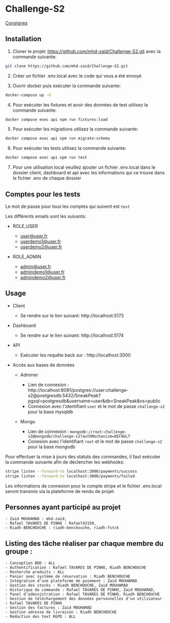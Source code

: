 # Challenge-S2

[Consignes](https://amorin.notion.site/4J-S2-NodeJs-MongoDB-VueJS-Droit-RGPD-5ee13148905e427b919efced2eda0998)


## Installation

1. Cloner le projet: https://github.com/mhd-zaid/Challenge-S2.git avec la commande suivante:
```bash
git clone https://github.com/mhd-zaid/Challenge-S2.git
```

2. Créer un fichier .env.local avec le code qui vous a été envoyé 

3. Ouvrir docker puis exécuter la commande suivante:
```bash
docker-compose up -d
```

4. Pour exécuter les fixtures et avoir des données de test utilisez la commande suivante:
```bash
docker compose exec api npm run fixtures:load
```
5. Pour exécuter les migrations utilisez la commande suivante:
```bash
docker compose exec api npm run migrate:schema
```

6. Pour exécuter les tests utilisez la commande suivante:
```bash
docker compose exec api npm run test
```
7. Pour une utilisation local veuillez ajouter un fichier .env.local dans le dossier client, dashboard et api avec les informations qui ce trouve dans le fichier .env de chaque dossier

## Comptes pour les tests

Le mot de passe pour tous les comptes qui suivent est `test`

Les différents emails sont les suivants:

- ROLE_USER
    - user@user.fr
    - userdemo1@user.fr
    - userdemo2@user.fr

- ROLE_ADMIN
    - admin@user.fr
    - admindemo1@user.fr
    - admindemo2@user.fr


## Usage
- Client
    - Se rendre sur le lien suivant: http://localhost:5173

- Dashboard
    - Se rendre sur le lien suivant: http://localhost:5174

- API
    - Exécuter les requête back sur : http://localhost:3000

- Accès aux bases de données
    - Adminer
        - Lien de connexion : http://localhost:8081/postgres://user:challenge-s2@postgresdb:5432/SneakPeak?pgsql=postgresdb&username=user&db=SneakPeak&ns=public
        - Connexion avec l'identifiant `user` et le mot de passe `challenge-s2` pour la base mysqldb

    - Mongo
        - Lien de connexion : `mongodb://root:challenge-s2@mongodb/challenge-s2?authMechanism=DEFAULT`
        - Conexion avec l'identifiant `root` et le mot de passe `challenge-s2` pour la base mongodb

Pour effectuer la mise à jours des statuts des commandes, il faut exécuter la commande suivante afin de déclencher les webhooks:
```bash
stripe listen --forward-to localhost:3000/payments/success
stripe listen --forward-to localhost:3000/payments/failed
```

Les informations de connexion pour le compte stripe et le fichier .env.local seront transmis via la plateforme de rendu de projet.

## Personnes ayant participé au projet
    - Zaid MOUHAMAD : mhd-zaid, 
    - Rafael TAVARES DE PINHO : Rafael93150,
    - Riadh BENCHOUCHE : riadh-benchouche, riadh-fstck

## Listing des tâche réaliser par chaque membre du groupe :
    - Conception BDD : ALL
    - Authentification : Rafael TAVARES DE PINHO, Riadh BENCHOUCHE
    - Recherche produits : ALL
    - Panier avec système de réservation : Riadh BENCHOUCHE
    - Intégration d’une plateforme de paiement : Zaid MOUHAMAD
    - Gestion des stocks : Riadh BENCHOUCHE, Zaid MOUHAMAD
    - Historique de commande : Rafael TAVARES DE PINHO, Zaid MOUHAMAD,
    - Panel d’administration : Rafael TAVARES DE PINHO, Riadh BENCHOUCHE
    - Gestion de téléchargement des données personnelles d’un utilisateur : Rafael TAVARES DE PINHO
    - Gestion des factures : Zaid MOUHAMAD
    - Gestion adresse de livraison : Riadh BENCHOUCHE
    - Rédaction des text RGPD : ALL


